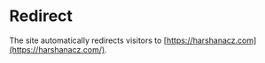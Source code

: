 # Redirect

The site automatically redirects visitors to [https://harshanacz.com](https://harshanacz.com/).
